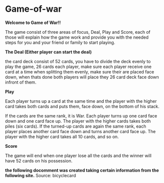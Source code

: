 # Game-of-war

**Welcome to Game of War!!**

The game consist of three areas of focus, Deal, Play and Score, each of those will explain how the game work and provide you with the needed steps for you and your friend or family to start playing.

**The Deal (Either player can start the deal)**

the card deck consist of 52 cards, you have to divide the deck evenly to play the game, 26 cards each player, make sure each player receive one card at a time when splitting them evenly, make sure their are placed face down, when thats done both players will place they 26 card deck face down infront of them.

**Play**

Each player turns up a card at the same time and the player with the higher card takes both cards and puts them, face down, on the bottom of his stack.

If the cards are the same rank, it is War. Each player turns up one card face down and one card face up. The player with the higher cards takes both piles (six cards). If the turned-up cards are again the same rank, each player places another card face down and turns another card face up. The player with the higher card takes all 10 cards, and so on.

**Score**

The game will end when one player lose all the cards and the winner will have 52 cards on his possession.

**the following docomment was created taking certain information from the following site.** Source: bicyclecard
